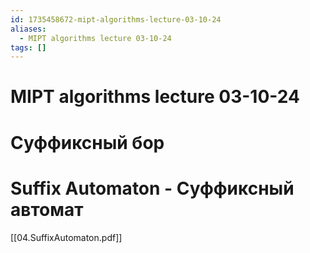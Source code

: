 ```yaml
---
id: 1735458672-mipt-algorithms-lecture-03-10-24
aliases:
  - MIPT algorithms lecture 03-10-24
tags: []
---
```


# MIPT algorithms lecture 03-10-24
# Суффиксный бор
# Suffix Automaton - Суффиксный автомат
[[04.SuffixAutomaton.pdf]]

